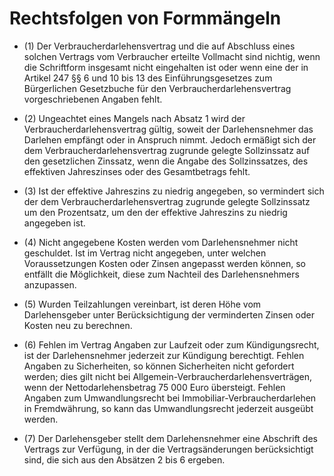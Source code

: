 # Rechtsfolgen von Formmängeln

- (1) Der Verbraucherdarlehensvertrag und die auf Abschluss eines solchen Vertrags vom Verbraucher erteilte Vollmacht sind nichtig, wenn die Schriftform insgesamt nicht eingehalten ist oder wenn eine der in Artikel 247 §§ 6 und 10 bis 13 des Einführungsgesetzes zum Bürgerlichen Gesetzbuche für den Verbraucherdarlehensvertrag vorgeschriebenen Angaben fehlt.

- (2) Ungeachtet eines Mangels nach Absatz 1 wird der Verbraucherdarlehensvertrag gültig, soweit der Darlehensnehmer das Darlehen empfängt oder in Anspruch nimmt. Jedoch ermäßigt sich der dem Verbraucherdarlehensvertrag zugrunde gelegte Sollzinssatz auf den gesetzlichen Zinssatz, wenn die Angabe des Sollzinssatzes, des effektiven Jahreszinses oder des Gesamtbetrags fehlt.

- (3) Ist der effektive Jahreszins zu niedrig angegeben, so vermindert sich der dem Verbraucherdarlehensvertrag zugrunde gelegte Sollzinssatz um den Prozentsatz, um den der effektive Jahreszins zu niedrig angegeben ist.

- (4) Nicht angegebene Kosten werden vom Darlehensnehmer nicht geschuldet. Ist im Vertrag nicht angegeben, unter welchen Voraussetzungen Kosten oder Zinsen angepasst werden können, so entfällt die Möglichkeit, diese zum Nachteil des Darlehensnehmers anzupassen.

- (5) Wurden Teilzahlungen vereinbart, ist deren Höhe vom Darlehensgeber unter Berücksichtigung der verminderten Zinsen oder Kosten neu zu berechnen.

- (6) Fehlen im Vertrag Angaben zur Laufzeit oder zum Kündigungsrecht, ist der Darlehensnehmer jederzeit zur Kündigung berechtigt. Fehlen Angaben zu Sicherheiten, so können Sicherheiten nicht gefordert werden; dies gilt nicht bei Allgemein-Verbraucherdarlehensverträgen, wenn der Nettodarlehensbetrag 75 000 Euro übersteigt. Fehlen Angaben zum Umwandlungsrecht bei Immobiliar-Verbraucherdarlehen in Fremdwährung, so kann das Umwandlungsrecht jederzeit ausgeübt werden.

- (7) Der Darlehensgeber stellt dem Darlehensnehmer eine Abschrift des Vertrags zur Verfügung, in der die Vertragsänderungen berücksichtigt sind, die sich aus den Absätzen 2 bis 6 ergeben.

